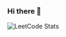 ### Hi there 👋
![LeetCode Stats](https://leetcard.jacoblin.cool/junsoolee13?theme=unicorn&font=Allerta%20Stencil&ext=heatmap)

<!--
**dev090613/dev090613** is a ✨ _special_ ✨ repository because its `README.md` (this file) appears on your GitHub profile.

Here are some ideas to get you started:

- 🔭 I’m currently working on ...
- 🌱 I’m currently learning ...
- 👯 I’m looking to collaborate on ...
- 🤔 I’m looking for help with ...
- 💬 Ask me about ...
- 📫 How to reach me: ...
- 😄 Pronouns: ...
- ⚡ Fun fact: ...
-->
